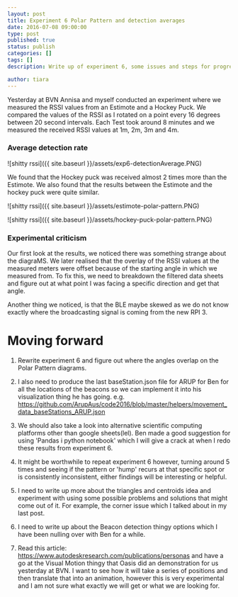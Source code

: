 ```yaml
---
layout: post
title: Experiment 6 Polar Pattern and detection averages
date: 2016-07-08 09:00:00
type: post
published: true
status: publish
categories: []
tags: []
description: Write up of experiment 6, some issues and steps for progression

author: tiara
---
```


Yesterday at BVN Annisa and myself conducted an experiment where we measured the RSSI values from an Estimote and a Hockey Puck. We compared the values of the RSSI as I rotated on a point every 16 degrees between 20 second intervals. Each Test took around 8 minutes and we measured the received RSSI values at 1m, 2m, 3m and 4m.

### Average detection rate

![shitty rssi]({{ site.baseurl }}/assets/exp6-detectionAverage.PNG) 


We found that the Hockey puck was received almost 2 times more than the Estimote. We also found that the results between the Estimote and the hockey puck were quite similar. 


![shitty rssi]({{ site.baseurl }}/assets/estimote-polar-pattern.PNG) 

![shitty rssi]({{ site.baseurl }}/assets/hockey-puck-polar-pattern.PNG)

### Experimental criticism

Our first look at the results, we noticed there was something strange about the diagraMS. We later realised that the overlay of the RSSI values at the measured meters were offset because of the starting angle in which we measured from. To fix this, we need to breakdown the filtered data sheets and figure out at what point I was facing a specific direction and get that angle. 

Another thing we noticed, is that the BLE maybe skewed as we do not know exactly where the broadcasting signal is coming from the new RPI 3. 

# Moving forward

1. Rewrite experiment 6 and figure out where the angles overlap on the Polar Pattern diagrams. 

2. I also need to produce the last baseStation.json file for ARUP for Ben for all the locations of the beacons so we can implement it into his visualization thing he has going. e.g. https://github.com/ArupAus/code2016/blob/master/helpers/movement_data_baseStations_ARUP.json

3. We should also take a look into alternative scientific computing platforms other than google sheets(lel). Ben made a good suggestion for using 'Pandas i python notebook' which I will give a crack at when I redo these results from experiment 6. 

4. It might be worthwhile to repeat experiment 6 however, turning around 5 times and seeing if the pattern or 'hump' recurs at that specific spot or is consistently inconsistent, either findings will be interesting or helpful. 

5. I need to write up more about the triangles and centroids idea and experiment with using some possible problems and solutions that might come out of it. For example, the corner issue which I talked about in my last post. 

6. I need to write up about the Beacon detection thingy options which I have been nulling over with Ben for a while. 

7. Read this article: https://www.autodeskresearch.com/publications/personas and have a go at the Visual Motion thingy that Oasis did an demonstration for us yesterday at BVN. I want to see how it will take a series of positions and then translate that into an animation, however this is very experimental and I am not sure what exactly we will get or what we are looking for. 

